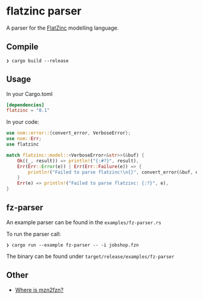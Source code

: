 # flatzinc parser

A parser for the [FlatZinc](https://www.minizinc.org/doc-2.4.1/en/fzn-spec.html#specification-of-flatzinc) modelling language.

## Compile

```text
❯ cargo build --release
```

## Usage

In your Cargo.toml

```toml
[dependencies]
flatzinc = "0.1"
```

In your code:

```rust
use nom::error::{convert_error, VerboseError};
use nom::Err;
use flatzinc

match flatzinc::model::<VerboseError<&str>>(&buf) {
    Ok((_, result)) => println!("{:#?}", result),
    Err(Err::Error(e)) | Err(Err::Failure(e)) => {
        println!("Failed to parse flatzinc!\n{}", convert_error(&buf, e))
    }
    Err(e) => println!("Failed to parse flatzinc: {:?}", e),
}
```

## fz-parser

An example parser can be found in the `examples/fz-parser.rs`

To run the parser call:

```text
❯ cargo run --example fz-parser -- -i jobshop.fzn
```

The binary can be found under `target/release/examples/fz-parser`

## Other

- [Where is mzn2fzn?](https://github.com/MiniZinc/libminizinc/issues/342)
